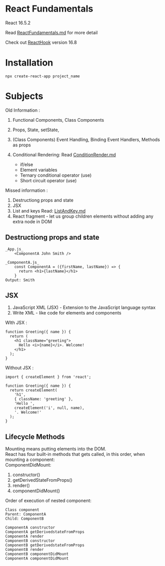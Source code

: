 # React Fundamentals

React 16.5.2

Read [ReactFundamentals.md](./ReactFundamentals.md) for more detail

Check out [ReactHook](https://github.com/PlanZGit/ReactHook) version 16.8

# Installation

    npx create-react-app project_name

# Subjects

Old Information :

1.  Functional Components, Class Components
2.  Props, State, setState,
3.  (Class Components) Event Handling, Binding Event Handlers, Methods as props
4.  Conditional Rendering: Read [ConditionRender.md](./CondtionRender.md)

    - if/else
    - Element variables
    - Ternary conditional operator (use)
    - Short circuit operator (use)

Missed information :

1. Destructiong props and state
2. JSX
3. List and keys Read: [ListAndKey.md](./ListAndKey.md)
4. React fragment - let us group children elements without adding any extra node in DOM

## Destructiong props and state

    _App.js_
        <ComponentA John Smith />

    _ComponentA.js_
        const ComponentA = ({firstName, lastName}) => {
          return <h1>{lastName}</h1>
        }
    Output: Smith

## JSX

1. JavaScript XML (JSX) - Extension to the JavaScript language syntax
2. Write XML - like code for elements and components

WIth JSX :

    function Greeting({ name }) {
      return (
        <h1 className="greeting">
          Hello <i>{name}</i>. Welcome!
        </h1>
      );
    }

Without JSX :

    import { createElement } from 'react';

    function Greeting({ name }) {
      return createElement(
        'h1',
        { className: 'greeting' },
        'Hello ',
        createElement('i', null, name),
        '. Welcome!'
      );
    }

## Lifecycle Methods

Mounting means putting elements into the DOM. <br>
React has four built-in methods that gets called, in this order, when mounting a component: <br>
ComponentDidMount:

1. constructor()
2. getDerivedStateFromProps()
3. render()
4. componentDidMount()

Order of execution of nested component:

    Class component
    Parent: ComponentA
    Child: ComponentB

    ComponentA constructor
    ComponentA getDerivedstateFromProps
    ComponentA render
    ComponentB constructor
    ComponentB getDerivedstateFromProps
    ComponentB render
    ComponentB componentDidMount
    ComponentA componentDidMount
